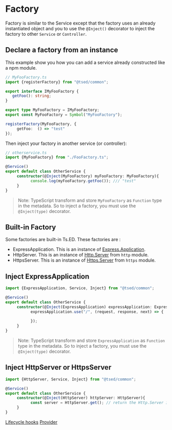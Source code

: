 # Factory
Factory is similar to the Service except that the factory uses an already instantiated object and you to use
the `@Inject()` decorator to inject the factory to other `Service` or `Controller`.

## Declare a factory from an instance

This example show you how you can add a service already constructed like a npm module.

```typescript
// MyFooFactory.ts
import {registerFactory} from "@tsed/common";

export interface IMyFooFactory {
   getFoo(): string;
}

export type MyFooFactory = IMyFooFactory;
export const MyFooFactory = Symbol("MyFooFactory");

registerFactory(MyFooFactory, {
     getFoo:  () => "test"
});
```
Then inject your factory in another service (or controller):
```typescript
// otherservice.ts
import {MyFooFactory} from "./FooFactory.ts";

@Service()
export default class OtherService {
     constructor(@Inject(MyFooFactory) myFooFactory: MyFooFactory){
           console.log(myFooFactory.getFoo()); /// "test"
     }
}
```
> Note: TypeScript transform and store `MyFooFactory` as `Function` type in the metadata. So to inject a factory, you must use the `@Inject(type)` decorator.

## Built-in Factory

Some factories are built-in Ts.ED. These factories are :

- ExpressApplication. This is an instance of [Express.Application](http://expressjs.com/fr/4x/api.html#app).
- HttpServer. This is an instance of [Http.Server](https://nodejs.org/dist/latest/docs/api/http.html#http_class_http_server) from `http` module.
- HttpsServer. This is an instance of [Https.Server](https://nodejs.org/dist/latest/docs/api/https.html#https_class_https_server) from `https` module.

## Inject ExpressApplication

```typescript
import {ExpressApplication, Service, Inject} from "@tsed/common";

@Service()
export default class OtherService {
     constructor(@Inject(ExpressApplication) expressApplication: ExpressApplication){
           expressApplication.use("/", (request, response, next) => {
               
           });
     }
}
```
> Note: TypeScript transform and store `ExpressApplication` as `Function` type in the metadata. So to inject a factory, you must use the `@Inject(type)` decorator.

## Inject HttpServer or HttpsServer
```typescript
import {HttpServer, Service, Inject} from "@tsed/common";

@Service()
export default class OtherService {
     constructor(@Inject(HttpServer) httpServer: HttpServer){
           const server = HttpServer.get(); // return the Http.Server instance
     }
}
```

<div class="guide-links">
<a href="#/docs/services/lifecycle-hooks">Lifecycle hooks</a>
<a href="#/docs/services/provider">Provider</a>
</div>